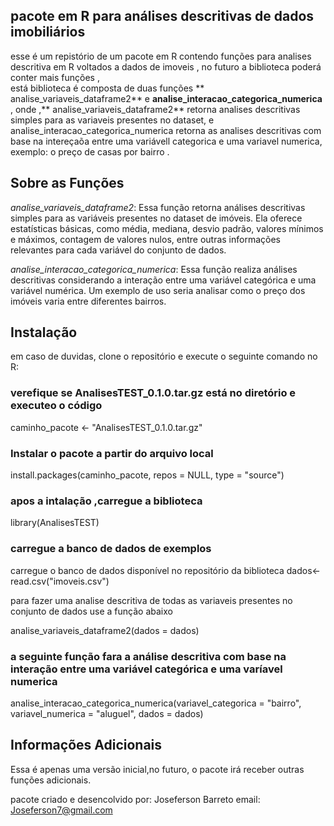 
 ## pacote em R para análises descritivas de dados imobiliários

esse é um repistório de um pacote em R  contendo  funções  para analises descritiva em R  voltados a  dados de imoveis , no futuro a  biblioteca poderá conter mais funções ,  
está biblioteca é composta de duas funções ** analise_variaveis_dataframe2**  e  **analise_interacao_categorica_numerica**  , onde ,** analise_variaveis_dataframe2**  retorna
analises descritivas simples para as variaveis  presentes no dataset, e    analise_interacao_categorica_numerica  retorna as analises descritivas com base na intereçaõa entre 
uma variávell categorica e uma variavel numerica, exemplo:  o preço de casas por bairro .


##  Sobre as Funções 


*analise_variaveis_dataframe2*: Essa função retorna análises descritivas simples para as variáveis presentes no dataset de imóveis. Ela oferece estatísticas básicas, 
como média, mediana, desvio padrão, valores mínimos e máximos, contagem de valores nulos, entre outras informações relevantes para cada variável do conjunto de dados.

*analise_interacao_categorica_numerica*: Essa função realiza análises descritivas considerando a interação entre uma variável categórica e uma variável numérica. Um exemplo
de uso seria analisar como o preço dos imóveis varia entre diferentes bairros. 


## Instalação  

em caso de duvidas, clone o repositório e execute o seguinte comando no R:

### verefique se  AnalisesTEST_0.1.0.tar.gz  está no diretório e executeo o código 
caminho_pacote <- "AnalisesTEST_0.1.0.tar.gz"

### Instalar o pacote a partir do arquivo local
install.packages(caminho_pacote, repos = NULL, type = "source")

### apos a intalação ,carregue a biblioteca 

library(AnalisesTEST)




### carregue a banco de dados de exemplos 

carregue o banco de dados disponível no repositório da biblioteca 
dados<-read.csv("imoveis.csv")


 para fazer  uma analise descritiva de todas as variaveis presentes no conjunto de dados  use a  função abaixo 

analise_variaveis_dataframe2(dados = dados)




### a seguinte função  fara a análise descritiva com base na interação entre uma variável  categórica e uma varíavel numerica


analise_interacao_categorica_numerica(variavel_categorica = "bairro", variavel_numerica = "aluguel", dados = dados)



## Informações Adicionais
Essa é apenas uma versão inicial,no futuro, o pacote irá receber outras funções adicionais.

pacote criado e desencolvido por: Joseferson  Barreto
email: Joseferson7@gmail.com


